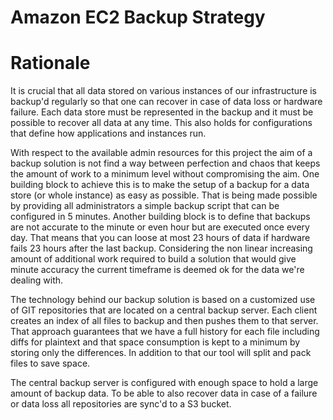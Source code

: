 # Amazon EC2 Backup Strategy

# Rationale

It is crucial that all data stored on various instances of our infrastructure is backup'd regularly so that one can recover in case of data loss or hardware failure. Each data store must be represented in the backup and it must be possible to recover all data at any time. This also holds for configurations that define how applications and instances run. 

With respect to the available admin resources for this project the aim of a backup solution is not find a way between perfection and chaos that keeps the amount of work to a minimum level without compromising the aim. One building block to achieve this is to make the setup of a backup for a data store (or whole instance) as easy as possible. That is being made possible by providing all administrators a simple backup script that can be configured in 5 minutes. Another building block is to define that backups are not accurate to the minute or even hour but are executed once every day. That means that you can loose at most 23 hours of data if hardware fails 23 hours after the last backup. Considering the non linear increasing amount of additional work required to build a solution that would give minute accuracy the current timeframe is deemed ok for the data we're dealing with.

The technology behind our backup solution is based on a customized use of GIT repositories that are located on a central backup server. Each client creates an index of all files to backup and then pushes them to that server. That approach guarantees that we have a full history for each file including diffs for plaintext and that space consumption is kept to a minimum by storing only the differences. In addition to that our tool will split and pack files to save space.

The central backup server is configured with enough space to hold a large amount of backup data. To be able to also recover data in case of a failure or data loss all repositories are sync'd to a S3 bucket.